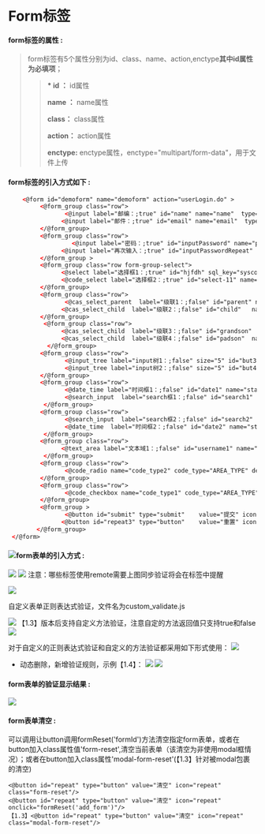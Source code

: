 # **Form标签**

#### **form标签的属性 :**

> form标签有5个属性分别为id、class、name、action,enctype**其中id属性为必填项**；
>
> > **\* id ：** id属性
> >
> > **name ：** name属性
> >
> > **class：** class属性
> >
> > **action：** action属性
> >
> > **enctype:** enctype属性，enctype="multipart/form-data"，用于文件上传

#### form标签的引入方式如下 :

```html
    <@form id="demoform" name="demoform" action="userLogin.do" >
         <@form_group class="row">
                <@input label="邮编：;true" id="name" name="name"  type="text" size="5"  />
               <@input label="邮件：;true" id="email" name="email"  type="email" size="5" />
         </@form_group>
         <@form_group class="row">
                  <@input label="密码：;true" id="inputPassword" name="pwd"  type="password" size="5" />
               <@input label="再次输入：;true" id="inputPasswordRepeat" name="pwd1"  type="password" size="5" />
         </@form_group >
         <@form_group class="row form-group-select">
               <@select label="选择框1：;true" id="hjfdh" sql_key="syscode1"  name="sle" show_field="CODE_NAME" value_field="CODE_VALUE"   size="5" select_more="true"/>
               <@code_select label="选择框2：;true" id="select-11" name="sle1" code_type="AREA_TYPE" default_val="2"  no_show="1"  size="5" choice_have="true" select_more="" />    
         </@form_group>
         <@form_group class="row">
                <@cas_select_parent  label="级联1：;false" id="parent" name="name1" sql_key="sysfunc1" show_field="TITLE" value_field="FUNC_ID"  size="5" child_info="child;sysfunc3;TITLE;FUNC_ID" default_val="01"/>
               <@cas_select_child  label="级联2：;false" id="child"   name="name1" size="5"  child_info="grandson;sysfunc5;TITLE;FUNC_ID" sql_key="sysfunc2" show_field="TITLE" value_field="FUNC_ID" default_val="0106" sql_condition="01"/>
         </@form_group>
          <@form_group class="row">
               <@cas_select_child  label="级联3：;false" id="grandson"  name="name1" size="5" child_info="padson;sysfunc6;TITLE;FUNC_ID"/>
               <@cas_select_child  label="级联4：;false" id="padson"  name="name1" size="5"/>
           </@form_group>
         <@form_group class="row">
                <@input_tree label="input树1：;false" size="5" id="but3" tree_id="tree3" name="valuetree3" sql_key="sysfunc7" checkbox_have="true"/>
                <@input_tree label="input树2：;false" size="5" id="but4" tree_id="tree4" name="valuetree4" sql_key="sysfunc7" checkbox_have="false"/>
         </@form_group>
         <@form_group class="row">
                <@date_time label="时间框1：;false" id="date1" name="start_time1" size="5"/>
                <@search_input  label="search框1：;false" id="search1" name="searchOrgName" sql_key="org_name1" show_item="item.org_id + ' _ ' + item.org_name" show_value="org_name" hidden_value="org_id" size="5"/>
          </@form_group>
         <@form_group class="row">
                <@search_input  label="search框2：;false" id="search2" name="searchOrgName" sql_key="org_name1" show_item="item.org_id + ' _ ' + item.org_name" show_value="org_name" hidden_value="org_id" size="5"/>
                <@date_time  label="时间框2：;false" id="date2" name="start_time2" size="5"/>
          </@form_group>
         <@form_group class="row">
               <@text_area label="文本域1：;false" id="username1" name="ntextame" value="name"  size="5" /> 
          </@form_group>
         <@form_group class="row">
                <@code_radio name="code_type2" code_type="AREA_TYPE" default_val="28" readonly="true"/>
         </@form_group>
         <@form_group class="row">
                <@code_checkbox name="code_type1" code_type="AREA_TYPE" default_val="09,28,58" readonly="true" />
         </@form_group>
         <@form_group >
                <@button id="submit" type="submit"    value="提交" icon="search"/>
               <@button id="repeat3" type="button"    value="重置" icon="repeat"/>
        </@form_group>
 </@form>
```

#### ![](/assets/form1.png)form表单的引入方式 :

![](/assets/validate1.png)
![](/assets/form8.png)
注意：哪些标签使用remote需要上图同步验证将会在标签中提醒

![](/assets/validate2.png)

自定义表单正则表达式验证，文件名为custom\_validate.js

![](/assets/validate3.png)
【1.3】版本后支持自定义方法验证，注意自定的方法返回值只支持true和false
![](/assets/form_validation5.png)

对于自定义的正则表达式验证和自定义的方法验证都采用如下形式使用：
![](/assets/form_validation6.png)

* 动态删除，新增验证规则，示例【1.4】：
![](/assets/validate9.png)
![](/assets/validate8.png)
#### form表单的验证显示结果 :

![](/assets/validate5.png)

#### form表单清空 :

可以调用让button调用formReset\('formId'\)方法清空指定form表单，或者在button加入class属性值'form-reset',清空当前表单（该清空为非使用modal框情况）；或者在button加入class属性'modal-form-reset'(【1.3】针对被modal包裹的清空)
```
<@button id="repeat" type="button" value="清空" icon="repeat"  class="form-reset"/>
<@button id="repeat" type="button" value="清空" icon="repeat"  onclick="formReset('add_form')"/>
【1.3】<@button id="repeat" type="button" value="清空" icon="repeat"  class="modal-form-reset"/>

```



